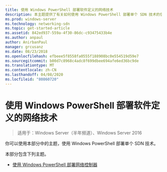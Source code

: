 ```yaml
---
title: 使用 Windows PowerShell 部署软件定义的网络技术
description: 本主题提供了有关如何使用 Windows PowerShell 部署单个 SDN 技术的信息的链接。
ms.prod: windows-server
ms.technology: networking-sdn
ms.topic: get-started-article
ms.assetid: 842ed937-559a-4f30-86dc-c93475433b4e
ms.author: anpaul
author: AnirbanPaul
manager: grcusanz
ms.date: 08/23/2018
ms.openlocfilehash: efbeee5f8558fa0555f188908bc0e554519d59e7
ms.sourcegitcommit: b00d7c8968c4adc8f699dbee694afe6ed36bc9de
ms.translationtype: MT
ms.contentlocale: zh-CN
ms.lasthandoff: 04/08/2020
ms.locfileid: "80860720"
---
```

# <a name="deploy-software-defined-network-technologies-using-windows-powershell"></a>使用 Windows PowerShell 部署软件定义的网络技术

>适用于：Windows Server（半年频道）、Windows Server 2016

你可以使用本部分中的主题，使用 Windows PowerShell 部署单个 SDN 技术。  
  
本部分包含下列主题。  
  
-   [使用 Windows PowerShell 部署网络控制器](Deploy-Network-Controller-using-Windows-PowerShell.md)  
  
 
  


